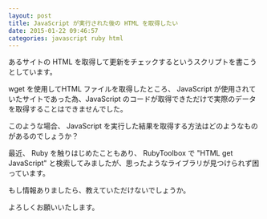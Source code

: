 ```yaml
---
layout: post
title: JavaScript が実行された後の HTML を取得したい
date: 2015-01-22 09:46:57
categories: javascript ruby html
---
```

<!-- {% raw %} -->
<p>あるサイトの HTML を取得して更新をチェックするというスクリプトを書こうとしています。</p>

<p>wget を使用してHTML ファイルを取得したところ、 JavaScript が使用されていたサイトであった為、JavaScript のコードが取得できただけで実際のデータを取得することはできませんでした。</p>

<p>このような場合、 JavaScript を実行した結果を取得する方法はどのようなものがあるのでしょうか？</p>

<p>最近、 Ruby を触りはじめたこともあり、 RubyToolbox で "HTML get JavaScript" と検索してみましたが、思ったようなライブラリが見つけられず困っています。</p>

<p>もし情報ありましたら、教えていただけないでしょうか。</p>

<p>よろしくお願いいたします。</p>
<!-- {% endraw %} -->
